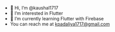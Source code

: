- 👋 Hi, I’m @kaushal1717
- 👀 I’m interested in Flutter
- 🌱 I’m currently learning Flutter with Firebase
- You can reach me at kpadaliya1717@gmail.com

<!---
kaushal1717/kaushal1717 is a ✨ special ✨ repository because its `README.md` (this file) appears on your GitHub profile.
You can click the Preview link to take a look at your changes.
--->
